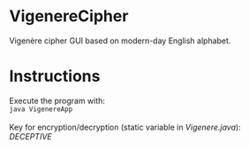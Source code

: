 # VigenereCipher
Vigenère cipher GUI based on modern-day English alphabet.
<h1>Instructions</h1>
Execute the program with:
<br>
<code>java VigenereApp</code>
<br>
<br>
Key for encryption/decryption (static variable in <i>Vigenere.java</i>):
<br>
<i>DECEPTIVE</i>
